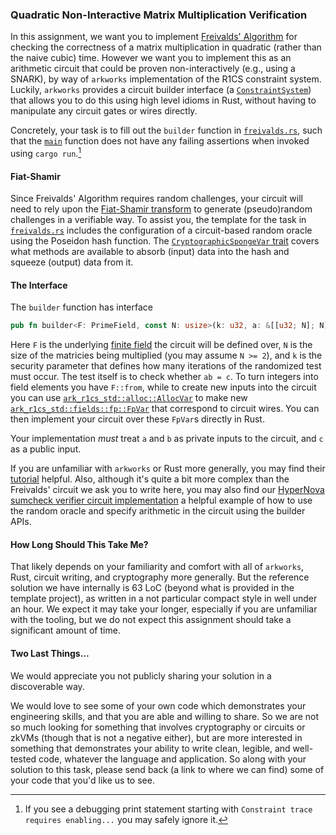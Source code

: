 ### Quadratic Non-Interactive Matrix Multiplication Verification

In this assignment, we want you to implement [Freivalds' Algorithm](https://en.wikipedia.org/wiki/Freivalds%27_algorithm) for checking the correctness of a matrix multiplication in quadratic (rather than the naive cubic) time. However we want you to implement this as an arithmetic circuit that could be proven non-interactively (e.g., using a SNARK), by way of `arkworks` implementation of the R1CS constraint system. Luckily, `arkworks` provides a circuit builder interface (a [`ConstraintSystem`](https://docs.rs/ark-relations/latest/ark_relations/r1cs/struct.ConstraintSystem.html)) that allows you to do this using high level idioms in Rust, without having to manipulate any circuit gates or wires directly. 

Concretely, your task is to fill out the `builder` function in [`freivalds.rs`](src/freivalds.rs), such that the [`main`](src/main.rs) function does not have any failing assertions when invoked using `cargo run`.[^1]

#### Fiat-Shamir

Since Freivalds' Algorithm requires random challenges, your circuit will need to rely upon the [Fiat-Shamir transform](https://www.zkdocs.com/docs/zkdocs/protocol-primitives/fiat-shamir/) to generate (pseudo)random challenges in a verifiable way. To assist you, the template for the task in [`freivalds.rs`](src/freivalds.rs) includes the configuration of a circuit-based random oracle using the Poseidon hash function. The [`CryptographicSpongeVar` trait](https://github.com/arkworks-rs/crypto-primitives/blob/main/crypto-primitives/src/sponge/constraints/mod.rs#L106-L196) covers what methods are available to absorb (input) data into the hash and squeeze (output) data from it. 

#### The Interface

The `builder` function has interface 

```rust
pub fn builder<F: PrimeField, const N: usize>(k: u32, a: &[[u32; N]; N], b: &[[u32; N]; N], c: &[[u32; N]; N]) -> Result<ConstraintSystemRef<F>, SynthesisError>;
```

Here `F` is the underlying [finite field](https://github.com/arkworks-rs/algebra/blob/master/ff/src/fields/prime.rs#L27-L96) the circuit will be defined over, `N` is the size of the matricies being multiplied (you may assume `N >= 2`), and `k` is the security parameter that defines how many iterations of the randomized test must occur. The test itself is to check whether `ab = c`. To turn integers into field elements you have `F::from`, while to create new inputs into the circuit you can use [`ark_r1cs_std::alloc::AllocVar`](https://docs.rs/ark-r1cs-std/latest/ark_r1cs_std/alloc/trait.AllocVar.html) to make new [`ark_r1cs_std::fields::fp::FpVar`](https://docs.rs/ark-r1cs-std/latest/ark_r1cs_std/fields/fp/enum.FpVar.html) that correspond to circuit wires. You can then implement your circuit over these `FpVar`s directly in Rust. 

Your implementation _must_ treat `a` and `b` as private inputs to the circuit, and `c` as a public input.

If you are unfamiliar with `arkworks` or Rust more generally, you may find their [tutorial](https://github.com/arkworks-rs/r1cs-tutorial) helpful. Also, although it's quite a bit more complex than the Freivalds' circuit we ask you to write here, you may also find our [HyperNova sumcheck verifier circuit implementation](https://github.com/nexus-xyz/nexus-zkvm/blob/main/nova/src/gadgets/cyclefold/hypernova/mod.rs#L82-L200) a helpful example of how to use the random oracle and specify arithmetic in the circuit using the builder APIs.

#### How Long Should This Take Me?

That likely depends on your familiarity and comfort with all of `arkworks`, Rust, circuit writing, and cryptography more generally. But the reference solution we have internally is 63 LoC (beyond what is provided in the template project), as written in a not particular compact style in well under an hour. We expect it may take your longer, especially if you are unfamiliar with the tooling, but we do not expect this assignment should take a significant amount of time.

#### Two Last Things...

We would appreciate you not publicly sharing your solution in a discoverable way. 

We would love to see some of your own code which demonstrates your engineering skills, and that you are able and willing to share. So we are not so much looking for something that involves cryptography or circuits or zkVMs (though that is not a negative either), but are more interested in something that demonstrates your ability to write clean, legible, and well-tested code, whatever the language and application. So along with your solution to this task, please send back (a link to where we can find) some of your code that you'd like us to see.

[^1]: If you see a debugging print statement starting with `Constraint trace requires enabling...` you may safely ignore it.
